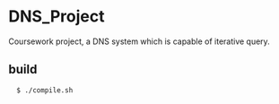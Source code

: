 # DNS_Project
Coursework project, a DNS system which is capable of iterative query.

## build
```
  $ ./compile.sh

```
 


